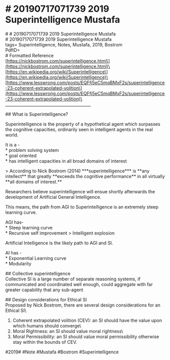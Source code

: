 # \# 20190717071739 2019 Superintelligence Mustafa

\# \# 20190717071739 2019 Superintelligence Mustafa\
\# 20190717071739 2019 Superintelligence Mustafa\
tags= Superintelligence, Notes, Mustafa, 2019, Bostrom\
PdfID=\
\# Formatted Reference\
\[https://nickbostrom.com/superintelligence.html\](https://nickbostrom.com/superintelligence.html)\
\[https://en.wikipedia.org/wiki/Superintelligence\](https://en.wikipedia.org/wiki/Superintelligence)\
\[https://www.lesswrong.com/posts/EQFfj5eC5mqBMxF2s/superintelligence-23-coherent-extrapolated-volition\](https://www.lesswrong.com/posts/EQFfj5eC5mqBMxF2s/superintelligence-23-coherent-extrapolated-volition)\
\_\_\_\_\_\_\_\_\_\_\_\_\_\_\_\_\_\_\_\_\_\_\_\_\_\_\_\_\_\_\_\_\_\_\_\_\_\_\_\_\_\_

\#\# What is Superintelligence?

Superintelligence is the property of a hypothetical agent which surpasses the cognitive capacities, ordinarily seen in intelligent agents in the real world.

It is a -\
\* problem solving system\
\* goal oriented\
\* has intelligent capacities in all broad domains of interest

\> According to Nick Bostrom (2014) \*\*\*superintelligence\*\*\* is \*\*any intellect\*\* that greatly \*\*exceeds the cognitive performance\*\* in all virtually \*\*all domains of interest.\*\*

Researchers believe superintelligence will ensue shortly afterwards the development of Artificial General Intelligence.

This means, the path from AGI to Superintelligence is an extremely steep learning curve.

AGI has-\
\* Steep learning curve\
\* Recursive self improvement \> Intelligent explosion

Artificial Intelligence is the likely path to AGI and SI.

AI has -\
\* Exponential Learning curve\
\* Modularity

\#\# Collective superintelligence\
Collective SI is a large number of separate reasoning systems, if communicated and coordinated well enough, could aggregate with far greater capability that any sub-agent

\#\# Design considerations for Ethical SI\
Proposed by Nick Bostrom, there are several design considerations for an Ethical SI\
1. Coherent extrapolated volition (CEV): an SI should have the value upon which humans should converge\
2. Moral Rightness: an SI should value moral rightness\
3. Moral Permissibility: an SI should value moral permissibility otherwise stay within the bounds of CEV.

\#2019\# \#Note \#Mustafa \#Bostrom \#Superintelligence
